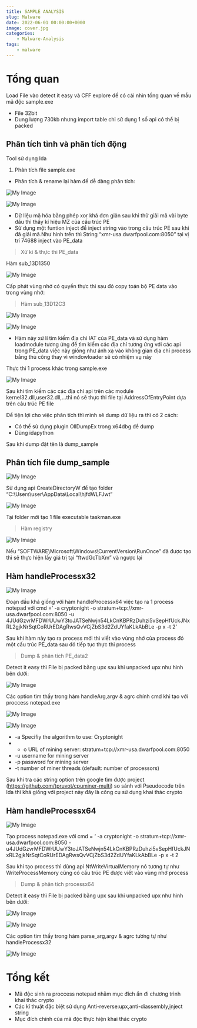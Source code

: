 ```yaml
---
title: SAMPLE ANALYSIS
slug: Malware
date: 2022-06-01 00:00:00+0000
image: cover.jpg
categories:
    - Malware-Analysis
tags:
    - malware
---
```


# Tổng quan
Load File vào detect it easy và CFF explore để có cái nhìn tổng quan về mẫu mã  độc sample.exe
* File 32bit 
* Dung lượng 730kb nhưng import table  chỉ sử dụng 1 số api có thể bị packed
## Phân tích tỉnh và phân tích động
Tool sử dụng Ida
1. Phân tích file sample.exe
* Phân tích & rename lại hàm để dễ dàng phân tích:

![My Image](Picture1.png)

![My Image](Picture3.png)
* Dữ liệu mã hóa bằng phép xor khá đơn giản sau khi thử giải mã vài byte đầu thì thấy kí hiệu MZ của cấu trúc PE
* Sử dụng một funtion inject để inject string vào trong câu trúc PE sau khi đã giải mã.Như hình trên thì 
String “xmr-usa.dwarfpool.com:8050” tại vị trí 74688 inject vào PE_data 
> Xử kí & thực thi PE_data

Hàm sub_13D1350

![My Image](Picture3.png)

Cấp phát vùng nhớ có quyền thực thi sau đó copy toán bộ PE data vào trong vùng nhớ:
> Hàm sub_13D12C3

![My Image](Picture4.png)

![My Image](Picture5.png)

* Hàm này xử lí tìm kiếm địa chỉ IAT của PE_data và sử dụng hàm loadmodule tương ứng để tìm kiếm các địa chỉ tương ứng với các api trong PE_data việc này giống như ánh xạ vào không gian địa chỉ process bằng thủ công thay vì windowloader sẽ có nhiệm vụ này

Thực thi 1 process khác trong sample.exe

![My Image](Picture6.png)

Sau khi tìm kiếm các các địa chỉ api trên các module kernel32.dll,user32.dll,…thì nó sẽ thực thi file tại AddressOfEntryPoint dựa trên câu trúc PE file

Để tiện lợi  cho việc phân tích thì mình sẽ dump dữ liệu ra thì có 2 cách:
* Có thể sử dụng plugin OllDumpEx trong x64dbg để dump
* Dùng idapython

Sau khi dump đặt tên là dump_sample 
## Phân tích file dump_sample

![My Image](Picture7.png)

Sử dụng api CreateDirectoryW để tạo folder “C:\Users\user\AppData\Local\hjfdWLFJwt”

![My Image](Picture8.png)

Tại folder mới tạo 1 file executable taskman.exe
>  Hàm registry

![My Image](Picture9.png)

Nếu “SOFTWARE\\Microsoft\\Windows\\CurrentVersion\\RunOnce” đã được tạo thì sẽ thực hiện lấy giá trị tại “ftwdGcTbXm” và ngược lại
## Hàm handleProcessx32
![My Image](Picture10.png)

Đoạn đầu khá giống với hàm handleProcessx64 việc tạo ra 1 process notepad với cmd =’ -a cryptonight -o stratum+tcp://xmr-usa.dwarfpool.com:8050 -u 4JUdGzvrMFDWrUUwY3toJATSeNwjn54LkCnKBPRzDuhzi5vSepHfUckJNxRL2gjkNrSqtCoRUrEDAgRwsQvVCjZbS3d2ZdUYfaKLkAbBLe -p x -t 2’

Sau khi hàm này tạo ra process  mới thì viết vào vùng nhớ  của process đó một cấu trúc PE_data sau đó tiếp tục thực thi process

> Dump & phân tích PE_data2

Detect it easy thì File bị packed bằng upx sau khi unpacked upx như hình bên dưới:

![My Image](Picture11.png)

Các option tìm thấy trong hàm handleArg,argv & agrc chính cmd khi tạo với proccess notepad.exe

![My Image](Picture12.png)

![My Image](Picture13.png)

+  -a Specifiy the algorithm to use: Cryptonight
+  - o  URL of mining server:
stratum+tcp://xmr-usa.dwarfpool.com:8050
+ -u username for mining server
+ -p password for mining server
+ -t  number of miner threads (default: number of processors)

Sau khi tra các string option trên google tìm được project (https://github.com/tpruvot/cpuminer-multi) so sánh với Pseudocode trên Ida thì khá giống với project này đây là công cụ sử dụng khai thác crypto
## Hàm handleProcessx64
![My Image](Picture14.png)

Tạo process notepad.exe với cmd = ‘ -a cryptonight -o stratum+tcp://xmr-usa.dwarfpool.com:8050 -u4JUdGzvrMFDWrUUwY3toJATSeNwjn54LkCnKBPRzDuhzi5vSepHfUckJNxRL2gjkNrSqtCoRUrEDAgRwsQvVCjZbS3d2ZdUYfaKLkAbBLe -p x -t 2

 Sau khi tạo process thì dùng api NtWriteVirtualMemory nó tương tự như WriteProcessMemory cũng có cấu trúc PE được viết vào vùng nhớ process

 > Dump & phân tích processx64

Detect it easy thì File bị packed bằng upx sau khi unpacked upx như hình bên dưới:

![My Image](Picture15.png)

![My Image](Picture16.png)

Các option tìm thấy trong hàm parse_arg,argv & agrc tương tự như handleProcessx32

![My Image](Picture17.png)

# Tổng kết
* Mã độc sinh ra proccess notepad nhằm mục đích ẩn đi chương trình khai thác crypto
* Các kĩ thuật đặc biệt sử dụng
Anti-reverse:upx,anti-diassembly,ịnject string
* Mục đích chính của mã độc thực hiện khai thác crypto 